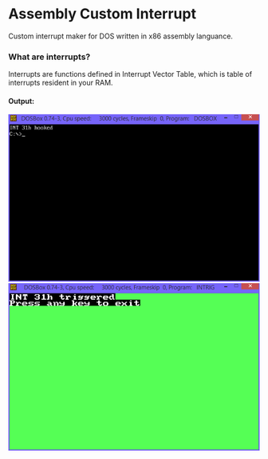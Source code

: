 # Assembly Custom Interrupt
Custom interrupt maker for DOS written in x86 assembly languance.

### What are interrupts?
Interrupts are functions defined in Interrupt Vector Table, which is table of interrupts resident in your RAM.

#### Output:
![image info](Capture.PNG)
![image info](Capture2.PNG)
